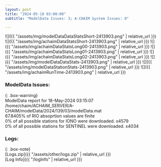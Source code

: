 ```yaml
---
layout: post
title: "2024-05-18 03:00:00"
subtitle: "ModelData Issues: 3; A-CHAIM System Issues: 0"

---
```


![]({{ "/assets/img/modelDataDataStatsShort-2413903.png" | relative_url }})
![]({{ "/assets/img/achaimDataStatsShort-2413903.png" | relative_url }})
![]({{ "/assets/img/achaimDataStatsLong00-2413903.png" | relative_url }})
![]({{ "/assets/img/achaimDataStatsLong01-2413903.png" | relative_url }})
![]({{ "/assets/img/achaimDataStatsLong02-2413903.png" | relative_url }})
![]({{ "/assets/img/modelDataDataStats-2413903.png" | relative_url }})
![]({{ "/assets/img/modelDataStationStats-2413903.png" | relative_url }})
![]({{ "/assets/img/achaimRunTime-2413903.png" | relative_url }})


### ModelData Issues:  
  
{: .box-warning}  
 ModelData report for 18-May-2024 03:15:07   
 /home/chaim/ACHAIM_SERVER/A-CHAIM/modelData/2024/139/03/modelData.mat   
 67.8405% of RIO absoprtion values are finite   
 0% of all possible stations for IONO were downloaded. x4579   
 0% of all possible stations for SENTINEL were downloaded. x4034   
  


### Logs:  
  
{: .box-note}  
[Logs.zip]({{ "/assets/other/logs.zip" | relative_url }})  
[Log Info]({{ "/logInfo" | relative_url }})  
